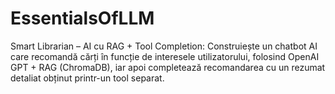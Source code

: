 # EssentialsOfLLM
Smart Librarian – AI cu RAG + Tool Completion: Construiește un chatbot AI care recomandă cărți în funcție de interesele utilizatorului, folosind OpenAI GPT + RAG (ChromaDB), iar apoi completează recomandarea cu un rezumat detaliat obținut printr-un tool separat.
